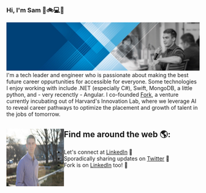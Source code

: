 ### Hi, I'm Sam 👋🚲💻🚀

<img src="https://github.com/samodle/samodle/blob/master/0.jfif" alt="Sam Odle has ideas.">
I'm a tech leader and engineer who is passionate about making the best future career oppurtunities for accessible for everyone. Some technologies I enjoy working with include .NET (especially C#), Swift, MongoDB, a little python, and - very recenctly - Angular. I co-founded <a href="www.forkcareers.com">Fork</a>, a venture currently incubating out of Harvard's Innovation Lab, where we leverage AI to reveal career pathways to optimize the placement and growth of talent in the jobs of tomorrow.


## Find me around the web 🌎: <a href="https://www.linkedin.com/in/samodle/"><img align="left" width="150" height="150" src="https://github.com/samodle/samodle/blob/master/Sam-286.jpg"></a>
- Let's connect at <a href="https://www.linkedin.com/in/samodle/">LinkedIn</a> 💼
- Sporadically sharing updates on <a href="https://www.twitter.com/samodledc"> Twitter</a> 🏓
- Fork is on  <a href="https://www.linkedin.com/company/forkcareers/">LinkedIn</a> too! 🍴
